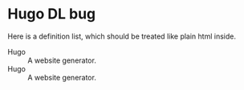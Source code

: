 
# Hugo DL bug

Here is a definition list, which should be treated like plain html inside.

<DL>
<DT>Hugo</DT><DD>A website generator.</DD>
<!-- this is a comment, and should be rendered as is by Hugo and ignored by  the browser.  -->
<DT>Hugo<DD>A website generator.

</DL>

<!-- this is a comment, rendered as is by Hugo and ignored by the browser.  -->




